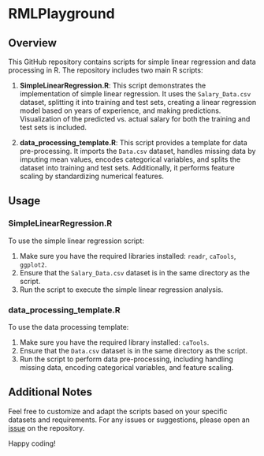 # RMLPlayground

## Overview

This GitHub repository contains scripts for simple linear regression and data processing in R. The repository includes two main R scripts:

1. **SimpleLinearRegression.R**: This script demonstrates the implementation of simple linear regression. It uses the `Salary_Data.csv` dataset, splitting it into training and test sets, creating a linear regression model based on years of experience, and making predictions. Visualization of the predicted vs. actual salary for both the training and test sets is included.

2. **data_processing_template.R**: This script provides a template for data pre-processing. It imports the `Data.csv` dataset, handles missing data by imputing mean values, encodes categorical variables, and splits the dataset into training and test sets. Additionally, it performs feature scaling by standardizing numerical features.

## Usage

### SimpleLinearRegression.R

To use the simple linear regression script:

1. Make sure you have the required libraries installed: `readr`, `caTools`, `ggplot2`.
2. Ensure that the `Salary_Data.csv` dataset is in the same directory as the script.
3. Run the script to execute the simple linear regression analysis.

### data_processing_template.R

To use the data processing template:

1. Make sure you have the required library installed: `caTools`.
2. Ensure that the `Data.csv` dataset is in the same directory as the script.
3. Run the script to perform data pre-processing, including handling missing data, encoding categorical variables, and feature scaling.

## Additional Notes

Feel free to customize and adapt the scripts based on your specific datasets and requirements. For any issues or suggestions, please open an [issue](https://github.com/MohammedAlsudani/RMLPlayground/issues) on the repository.

Happy coding!
